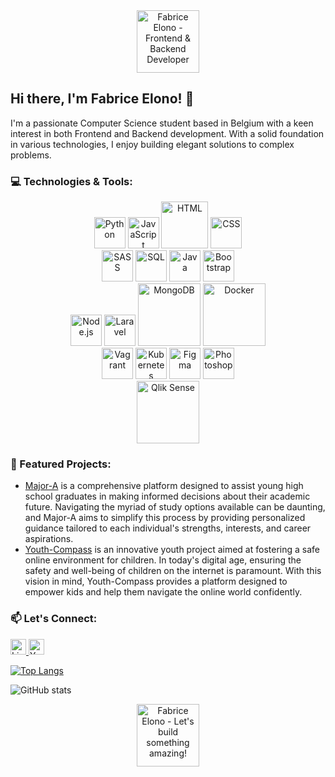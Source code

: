 <!-- Header -->
<div align="center">
  <img src="https://cdn-icons-png.flaticon.com/512/560/560216.png" alt="Fabrice Elono - Frontend & Backend Developer" width="100">
</div>

<!-- Introduction -->
## Hi there, I'm Fabrice Elono! 👋

I'm a passionate Computer Science student based in Belgium with a keen interest in both Frontend and Backend development. With a solid foundation in various technologies, I enjoy building elegant solutions to complex problems.

<!-- Skills -->
### 💻 Technologies & Tools:
<div align="center">
  <img src="https://upload.wikimedia.org/wikipedia/commons/thumb/c/c3/Python-logo-notext.svg/1869px-Python-logo-notext.svg.png" alt="Python" width="50">
  <img src="https://upload.wikimedia.org/wikipedia/commons/thumb/6/6a/JavaScript-logo.png/768px-JavaScript-logo.png" alt="JavaScript" width="50">
  <img src="https://www.shareicon.net/download/2016/08/01/639868_development.ico" alt="HTML" width="75">
  <img src="https://upload.wikimedia.org/wikipedia/commons/thumb/d/d5/CSS3_logo_and_wordmark.svg/1200px-CSS3_logo_and_wordmark.svg.png" alt="CSS" width="50">
  <br>
  <img src="https://upload.wikimedia.org/wikipedia/commons/thumb/9/96/Sass_Logo_Color.svg/2560px-Sass_Logo_Color.svg.png" alt="SASS" width="50">
  <img src="https://upload.wikimedia.org/wikipedia/labs/8/8e/Mysql_logo.png" alt="SQL" width="50">
  <img src="https://upload.wikimedia.org/wikipedia/en/thumb/3/30/Java_programming_language_logo.svg/1200px-Java_programming_language_logo.svg.png" alt="Java" width="50">
  <img src="https://upload.wikimedia.org/wikipedia/commons/thumb/b/b2/Bootstrap_logo.svg/2560px-Bootstrap_logo.svg.png" alt="Bootstrap" width="50">
  <br>
  <img src="https://upload.wikimedia.org/wikipedia/commons/thumb/d/d9/Node.js_logo.svg/2560px-Node.js_logo.svg.png" alt="Node.js" width="50">
  <img src="https://upload.wikimedia.org/wikipedia/commons/thumb/9/9a/Laravel.svg/1969px-Laravel.svg.png" alt="Laravel" width="50">
  <img src="https://upload.wikimedia.org/wikipedia/commons/thumb/9/93/MongoDB_Logo.svg/2560px-MongoDB_Logo.svg.png" alt="MongoDB" width="100">
  <img src="https://1000logos.net/wp-content/uploads/2021/11/Docker-Logo-2013.png" alt="Docker" width="100">
  <br>
  <img src="https://static-00.iconduck.com/assets.00/vagrant-icon-1981x2048-m89lsyi5.png" alt="Vagrant" width="50">
  <img src="https://upload.wikimedia.org/wikipedia/commons/thumb/3/39/Kubernetes_logo_without_workmark.svg/2109px-Kubernetes_logo_without_workmark.svg.png" alt="Kubernetes" width="50">
  <img src="https://upload.wikimedia.org/wikipedia/commons/thumb/3/33/Figma-logo.svg/1667px-Figma-logo.svg.png" alt="Figma" width="50">
  <img src="https://upload.wikimedia.org/wikipedia/commons/thumb/a/af/Adobe_Photoshop_CC_icon.svg/2101px-Adobe_Photoshop_CC_icon.svg.png" alt="Photoshop" width="50">
  <br>
  <img src="https://upload.wikimedia.org/wikipedia/commons/thumb/3/32/Qlik_Logo.svg/1280px-Qlik_Logo.svg.png" alt="Qlik Sense" width="100">
</div>

<!-- Projects -->
### 🚀 Featured Projects:
- [Major-A](https://majora.sinners.be/) is a comprehensive platform designed to assist young high school graduates in making informed decisions about their academic future. Navigating the myriad of study options available can be daunting, and Major-A aims to simplify this process by providing personalized guidance tailored to each individual's strengths, interests, and career aspirations.
- [Youth-Compass](https://1acs-2023-team-7.netlify.app/)  is an innovative youth project aimed at fostering a safe online environment for children. In today's digital age, ensuring the safety and well-being of children on the internet is paramount. With this vision in mind, Youth-Compass provides a platform designed to empower kids and help them navigate the online world confidently.

<!-- Connect with me -->
### 📫 Let's Connect:
<div>
  <a href="https://www.linkedin.com/in/fabriceelono/">
    <img src="https://soc.kuleuven.be/immrc/images/linkedin-logo-initials.png/image" alt="LinkedIn" width="25">
  </a>
  <a href="https://www.youtube.com/@fabriceelono">
    <img src="https://upload.wikimedia.org/wikipedia/commons/e/ef/Youtube_logo.png" alt="YouTub" width="25">
  </a>
</div>
 
[![Top Langs](https://github-readme-stats.vercel.app/api/top-langs/?username=Fabriceelono)](https://github.com/anuraghazra/github-readme-stats)

![GitHub stats](https://github-readme-stats.vercel.app/api?username=Fabriceelono&show_icons=true)  




<!-- Footer -->
<div align="center">
  <img src="https://cdn-icons-png.flaticon.com/512/560/560216.png" alt="Fabrice Elono - Let's build something amazing!" width=100>
</div>
